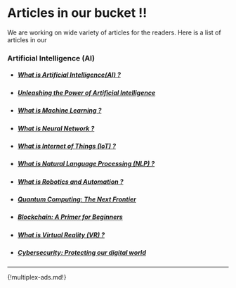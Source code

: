 # Articles in our bucket !!

We are working on wide variety of articles for the readers. Here is a list of articles in our 

### **Artificial Intelligence (AI)**
* ##### [What is Artificial Intelligence(AI) ?](articles/ai_intro.md)
* ##### [Unleashing the Power of Artificial Intelligence](articles/ai_trends.md)
* ##### [What is Machine Learning ?](articles/machine_learning_intro.md)
* ##### [What is Neural Network ?](articles/neural_networks.md)
* ##### [What is Internet of Things (IoT) ?](articles/iot.md)
* ##### [What is Natural Language Processing (NLP) ?](articles/natural_language_processing.md)
* ##### [What is Robotics and Automation ?](articles/robotics_automation.md)
* ##### [Quantum Computing: The Next Frontier](articles/quantum_computing.md)
* ##### [Blockchain: A Primer for Beginners](articles/blockchain.md)
* ##### [What is Virtual Reality (VR) ?](articles/virtual_reality.md)
* ##### [Cybersecurity: Protecting our digital world](articles/cyber_security.md)

---

{!multiplex-ads.md!}
